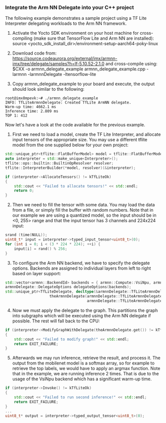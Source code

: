 ### Integrate the Arm NN Delegate into your C++ project

The following example demonstrates a sample project using a TF Lite Interpreter delegating workloads to the Arm NN framework.

1) Activate the Yocto SDK environment on your host machine for cross-compiling (make sure that TensorFlow Lite and Arm NN are installed):
source <yocto_sdk_install_dir>/environment-setup-aarch64-poky-linux

2) Download code from: https://source.codeaurora.org/external/imx/armnn-imx/tree/delegate/samples?h=lf-5.10.52-2.1.0 and cross-compile using:
$CXX -o armnn_delegate_example armnn_delegate_example.cpp -larmnn -larmnnDelegate -ltensorflow-lite

3) Copy armnn_delegate_example to your board and execute, the output should look similar to the following:

```
root@imx8mpevk:~# ./armnn_delegate_example
INFO: TfLiteArmnnDelegate: Created TfLite ArmNN delegate.
Warm-up time: 4662.1 ms
Inference time: 2.809 ms
TOP 1: 412
```

Now let's have a look at the code available for the previous example.

1) First we need to load a model, create the TF Lite Interpreter, and allocate input tensors of the appropriate size. You may use a different tflite model from the one supplied below for your own project:

```cpp
std::unique_ptr<tflite::FlatBufferModel> model = tflite::FlatBufferModel::BuildFromFile("/usr/bin/tensorflow-lite-2.5.0/examples/mobilenet_v1_1.0_224_quant.tflite");        
auto interpreter = std::make_unique<Interpreter>();
tflite::ops::builtin::BuiltinOpResolver resolver;    
tflite::InterpreterBuilder(*model, resolver)(&interpreter);

if (interpreter->AllocateTensors() != kTfLiteOk)
{
    std::cout << "Failed to allocate tensors!" << std::endl;
    return 0;
} 
```

2) Then we need to fill the tensor with some data. You may load the data from a file, or simply fill the buffer with random numbers. Note that in our example we are using a quantized model, so the input should be in <0, 255> range and that the input tensor has 3 channels and 224x224 input:

```cpp
srand (time(NULL));
uint8_t* input = interpreter->typed_input_tensor<uint8_t>(0);    
for (int i = 0; i < (3 * 224 * 224); ++i) {
    input[i] = rand() % 256;
}  
```

3) To configure the Arm NN backend, we have to specify the delegate options. Backends are assigned to individual layers from left to right based on layer support:
```cpp
std::vector<armnn::BackendId> backends = { armnn::Compute::VsiNpu, armnn::Compute::CpuAcc, armnn::Compute::CpuRef };
armnnDelegate::DelegateOptions delegateOptions(backends);
std::unique_ptr<TfLiteDelegate, decltype(&armnnDelegate::TfLiteArmnnDelegateDelete)>
                    theArmnnDelegate(armnnDelegate::TfLiteArmnnDelegateCreate(delegateOptions),
                                     armnnDelegate::TfLiteArmnnDelegateDelete);
```

4) Now we must apply the delegate to the graph. This partitions the graph into subgraphs which will be executed using the Arm NN delegate if possible. The rest will fall back to the CPU:
```cpp
if (interpreter->ModifyGraphWithDelegate(theArmnnDelegate.get()) != kTfLiteOk)
{
    std::cout << "Failed to modify graph!" << std::endl;
    return EXIT_FAILURE;
}
```

5) Afterwards we may run inference, retrieve the result, and process it. The output from the mobilenet model is a softmax array, so for example to retrieve the top labels, we would have to apply an argmax function. Note that in the example, we are running inference 2 times. That is due to the usage of the VsiNpu backend which has a significant warm-up time.
```cpp
if (interpreter->Invoke() != kTfLiteOk)
{
    std::cout << "Failed to run second inference!" << std::endl;
    return EXIT_FAILURE;
}
...
uint8_t* output = interpreter->typed_output_tensor<uint8_t>(0);
```